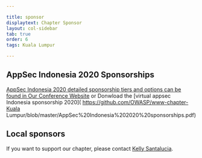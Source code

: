 ```yaml
---

title: sponsor
displaytext: Chapter Sponsor
layout: col-sidebar
tab: true
order: 6
tags: Kuala Lumpur

---
```


## AppSec Indonesia 2020 Sponsorships

[AppSec Indonesia 2020 detailed sponsorship tiers and options can be found in Our Conference Website](https://appsec2020.owasp.or.id)
or Donwload the [virtual appsec Indonesia sponsorship 2020](
https://github.com/OWASP/www-chapter-Kuala Lumpur/blob/master/AppSec%20Indonesia%202020%20sponsorships.pdf)

## Local sponsors

If you want to support our chapter, please contact [Kelly Santalucia](mailto:Kelly.Santalucia@owasp.org). 
